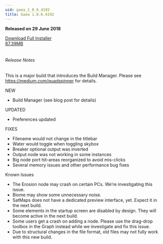 ```yaml
---
uid: gaea_1_0_6_4192
title: Gaea 1.0.6.4192
---
```



**Released on 29 June 2018**

<div class="btn-group" role="group">
<a href="http://viridian.quadspinner.com/gaea/Gaea-EAP-4192.exe" class="btn btn-dark">Download Full Installer<br />87.39MB</a>
</div></div></div>
<br><h6 class="ml-2">Release Notes</h6>
<div class="card">
<div class="card-body release-note">

This is a major build that introduces the Build Manager. Please see https://medium.com/quadspinner for details.

NEW
- Build Manager (see blog post for details)

UPDATED
- Preferences updated

FIXES
- Filename would not change in the titlebar
- Water would toggle when toggling skybox
- Breaker optional output was inverted
- Output node was not working in some instances
- Big node port hit-areas reorganized to avoid mis-clicks
- Several memory issues and other performance bug fixes

Known Issues
- The Erosion node may crash on certain PCs. We’re investigating this issue.
- Biome may show some unnecessary noise.
- SatMaps does not have a dedicated preview interface, yet. Expect it in the next build.
- Some elements in the startup screen are disabled by design. They will become active in the next build.
- Some users get a crash on adding a node. Please use the drag-drop toolbox in the Graph instead while we investigate and fix this issue.
- Due to structural changes in the file format, old files may not fully work with this new build.



